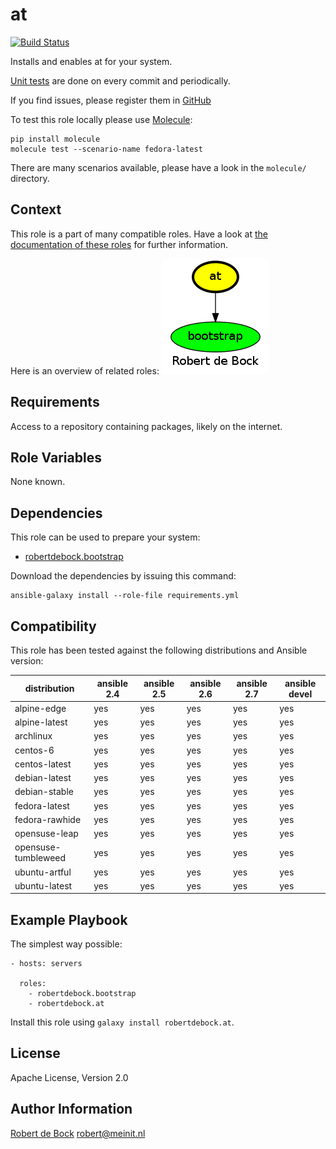 at
=========

[![Build Status](https://travis-ci.org/robertdebock/ansible-role-at.svg?branch=master)](https://travis-ci.org/robertdebock/ansible-role-at)

Installs and enables at for your system.

[Unit tests](https://travis-ci.org/robertdebock/ansible-role-bootstrap) are done on every commit and periodically.

If you find issues, please register them in [GitHub](https://github.com/robertdebock/ansible-role-bootstrap/issues)

To test this role locally please use [Molecule](https://github.com/metacloud/molecule):
```
pip install molecule
molecule test --scenario-name fedora-latest
```
There are many scenarios available, please have a look in the `molecule/` directory.

Context
-------
This role is a part of many compatible roles. Have a look at [the documentation of these roles](https://robertdebock.nl/) for further information.

Here is an overview of related roles:
![dependencies](https://raw.githubusercontent.com/robertdebock/drawings/artifacts/at.png "Dependency")

Requirements
------------

Access to a repository containing packages, likely on the internet.

Role Variables
--------------

None known.

Dependencies
------------

This role can be used to prepare your system:

- [robertdebock.bootstrap](https://travis-ci.org/robertdebock/ansible-role-bootstrap)

Download the dependencies by issuing this command:
```
ansible-galaxy install --role-file requirements.yml
```

Compatibility
-------------

This role has been tested against the following distributions and Ansible version:

|distribution|ansible 2.4|ansible 2.5|ansible 2.6|ansible 2.7|ansible devel|
|------------|-----------|-----------|-----------|-----------|-------------|
|alpine-edge|yes|yes|yes|yes|yes|
|alpine-latest|yes|yes|yes|yes|yes|
|archlinux|yes|yes|yes|yes|yes|
|centos-6|yes|yes|yes|yes|yes|
|centos-latest|yes|yes|yes|yes|yes|
|debian-latest|yes|yes|yes|yes|yes|
|debian-stable|yes|yes|yes|yes|yes|
|fedora-latest|yes|yes|yes|yes|yes|
|fedora-rawhide|yes|yes|yes|yes|yes|
|opensuse-leap|yes|yes|yes|yes|yes|
|opensuse-tumbleweed|yes|yes|yes|yes|yes|
|ubuntu-artful|yes|yes|yes|yes|yes|
|ubuntu-latest|yes|yes|yes|yes|yes|

Example Playbook
----------------

The simplest way possible:
```
- hosts: servers

  roles:
    - robertdebock.bootstrap
    - robertdebock.at
```

Install this role using `galaxy install robertdebock.at`.

License
-------

Apache License, Version 2.0

Author Information
------------------

[Robert de Bock](https://robertdebock.nl/) <robert@meinit.nl>
